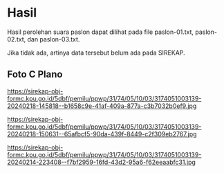 # Hasil

Hasil perolehan suara paslon dapat dilihat pada file paslon-01.txt, paslon-02.txt, dan paslon-03.txt.

Jika tidak ada, artinya data tersebut belum ada pada SIREKAP.

## Foto C Plano

https://sirekap-obj-formc.kpu.go.id/5dbf/pemilu/ppwp/31/74/05/10/03/3174051003139-20240218-145818--b1658c9e-41af-409a-877a-c3b7032b0ef9.jpg

https://sirekap-obj-formc.kpu.go.id/5dbf/pemilu/ppwp/31/74/05/10/03/3174051003139-20240218-150631--65afbcf5-90da-439f-8449-c2f309eb2767.jpg

https://sirekap-obj-formc.kpu.go.id/5dbf/pemilu/ppwp/31/74/05/10/03/3174051003139-20240214-223408--f7bf2959-16fd-43d2-95a6-f62eeaabfc31.jpg
